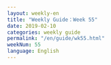 ```yaml
---
layout: weekly-en
title: "Weekly Guide：Week 55"
date: 2019-02-10
categories: weekly guide
permalink: "/en/guide/wk55.html"
weekNum: 55
language: English
---
```

